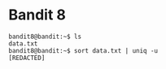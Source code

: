 # Bandit 8

```
bandit8@bandit:~$ ls
data.txt
bandit8@bandit:~$ sort data.txt | uniq -u
[REDACTED]
```

